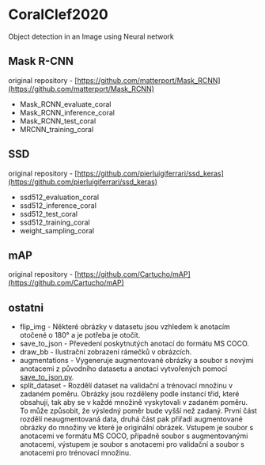 # CoralClef2020
Object detection in an Image using Neural network

## Mask R-CNN
original repository - [https://github.com/matterport/Mask_RCNN](https://github.com/matterport/Mask_RCNN)
- Mask_RCNN_evaluate_coral
- Mask_RCNN_inference_coral
- Mask_RCNN_test_coral
- MRCNN_training_coral
## SSD
original repository - [https://github.com/pierluigiferrari/ssd_keras](https://github.com/pierluigiferrari/ssd_keras)
- ssd512_evaluation_coral
- ssd512_inference_coral
- ssd512_test_coral
- ssd512_training_coral
- weight_sampling_coral

## mAP
original repository - [https://github.com/Cartucho/mAP](https://github.com/Cartucho/mAP)


## ostatni
- flip_img - Některé obrázky v datasetu jsou vzhledem k anotacím otočené o 180° a je potřeba je otočit.
- save_to_json - Převedení poskytnutých anotací do formátu MS COCO.
- draw_bb - Ilustrační zobrazení rámečků v obrázcích.
- augmentations - Vygeneruje augmentované obrázky a soubor s novými anotacemi z původního datasetu a anotací vytvořených pomocí [save_to_json.py](https://github.com/strakaj/CoralClef2020/blob/master/ostatni/save_to_json.py). 
- split_dataset - Rozdělí dataset na validační a trénovací množinu v zadaném poměru. Obrázky jsou rozděleny podle instancí tříd, které obsahují, tak aby se v každé množině vyskytovali v zadaném poměru. To může způsobit, že výsledný poměr bude vyšší než zadaný. První část rozdělí neaugmentovaná data, druhá část pak přiřadí augmentované obrázky do množiny ve které je originální obrázek. Vstupem je soubor s anotacemi ve formátu MS COCO, případně soubor s augmentovanými anotacemi, výstupem je soubor s anotacemi pro validační a soubor s anotacemi pro trénovací množinu.


